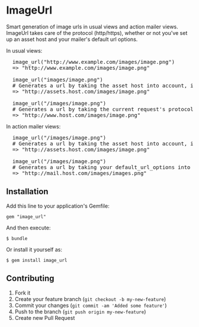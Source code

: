 # ImageUrl

Smart generation of image urls in usual views and action mailer views.
ImageUrl takes care of the protocol (http/https), whether or not you've
set up an asset host and your mailer's default url options.

In usual views:

<pre>
  image_url("http://www.example.com/images/image.png")
  => "http://www.example.com/images/image.png"

  image_url("images/image.png")
  # Generates a url by taking the asset host into account, if you set up one, e.g.
  => "http://assets.host.com/images/image.png"

  image_url("/images/image.png")
  # Generates a url by taking the current request's protocol, host and port into account, e.g.
  => "http://www.host.com/images/image.png"
</pre>

In action mailer views:

<pre>
  image_url("/images/image.png")
  # Generates a url by taking the asset host into account, if you set up one, e.g.
  => "http://assets.host.com/images/image.png"

  image_url("/images/image.png")
  # Generates a url by taking your default_url_options into account, e.g.
  => "http://mail.host.com/images/images.png"
</pre>

## Installation

Add this line to your application's Gemfile:

    gem "image_url"

And then execute:

    $ bundle

Or install it yourself as:

    $ gem install image_url

## Contributing

1. Fork it
2. Create your feature branch (`git checkout -b my-new-feature`)
3. Commit your changes (`git commit -am 'Added some feature'`)
4. Push to the branch (`git push origin my-new-feature`)
5. Create new Pull Request

